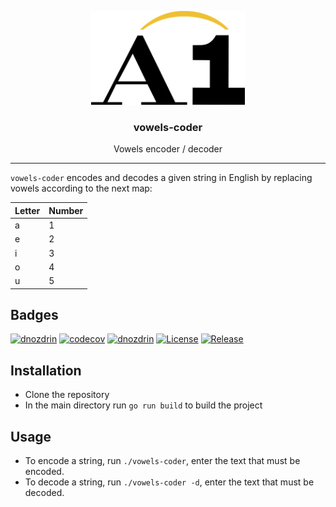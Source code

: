 <p align="center">
  <img alt="vowels-coder logo" src="assets/logo.svg" height="150"/>
  <h3 align="center">vowels-coder</h3>
  <p align="center">Vowels encoder / decoder</p>
</p>

---

`vowels-coder` encodes and decodes a given string in English by replacing vowels according to the next map:

| Letter | Number |
| --- | --- |
| a | 1 |
| e | 2 |
| i | 3 |
| o | 4 |
| u | 5 |

## Badges
[![dnozdrin](https://circleci.com/gh/dnozdrin/vowels-coder.svg?style=shield)](https://circleci.com/gh/dnozdrin/vowels-coder)
[![codecov](https://codecov.io/gh/dnozdrin/vowels-coder/branch/master/graph/badge.svg)](https://codecov.io/gh/dnozdrin/vowels-coder)
[![dnozdrin](https://goreportcard.com/badge/github.com/dnozdrin/vowels-coder)](https://goreportcard.com/report/github.com/dnozdrin/vowels-coder)
[![License](https://img.shields.io/github/license/dnozdrin/vowels-coder)](/LICENSE)
[![Release](https://img.shields.io/github/release/dnozdrin/vowels-coder.svg)](https://github.com/dnozdrin/vowels-coder/releases/latest)

## Installation
- Clone the repository
- In the main directory run `go run build` to build the project

## Usage
- To encode a string, run `./vowels-coder`, enter the text that must be encoded.
- To decode a string, run `./vowels-coder -d`, enter the text that must be decoded.
